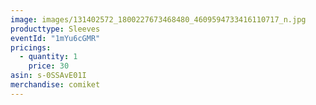 ```yaml
---
image: images/131402572_1800227673468480_4609594733416110717_n.jpg
producttype: Sleeves
eventId: "1mYu6cGMR"
pricings:
  - quantity: 1
    price: 30
asin: s-0SSAvE01I
merchandise: comiket
---
```

